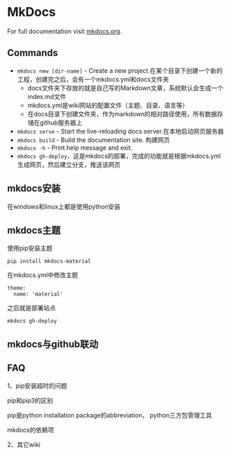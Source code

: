 # MkDocs

For full documentation visit [mkdocs.org](https://www.mkdocs.org).

## Commands

* `mkdocs new [dir-name]` - Create a new project.在某个目录下创建一个新的工程，创建完之后，会有一个mkdocs.yml和docs文件夹
  * docs文件夹下存放的就是自己写的Markdown文章，系统默认会生成一个index.md文件
  * mkdocs.yml是wiki网站的配置文件（主题、目录、语言等）
  * 在docs目录下创建文件夹，作为markdown的相对路径使用，所有数据存储在github服务器上
* `mkdocs serve` - Start the live-reloading docs server.在本地启动网页服务器
* `mkdocs build` - Build the documentation site. 构建网页
* `mkdocs -h` - Print help message and exit.
* `mkdocs gh-deploy`，这是mkdocs的部署，完成的功能就是根据mkdocs.yml生成网页，然后建立分支，推送该网页

## mkdocs安装

在windows和linux上都是使用python安装

[mkdocs安装]: https://www.mkdocs.org/#installation

## mkdocs主题

使用pip安装主题

```shell
pip install mkdocs-material
```

在mkdocs.yml中修改主题

```
theme:
  name: 'material'
```

之后就是部署站点

```shell
mkdocs gh-deploy
```



## mkdocs与github联动

## FAQ

1、pip安装超时的问题

pip和pip3的区别

pip是python installation package的abbreviation， python三方包管理工具

mkdocs的依赖项

2、其它wiki

[confluence]: https://blog.csdn.net/m0_37499059/article/details/81220649
[amwiki]: http://amwiki.org/doc/


